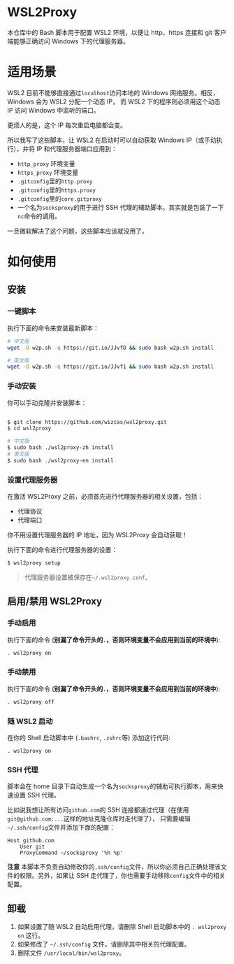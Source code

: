 # WSL2Proxy

本仓库中的 Bash 脚本用于配置 WSL2 环境，以便让 http、https 连接和 git 客户端能够正确访问 Windows 下的代理服务器。

# 适用场景

WSL2 目前不能够直接通过`localhost`访问本地的 Windows 网络服务。相反，Windows 会为 WSL2 分配一个动态 IP，
而 WSL2 下的程序则必须用这个动态 IP 访问 Windows 中监听的端口。

更烦人的是，这个 IP 每次重启电脑都会变。

所以我写了这些脚本，让 WSL2 在启动时可以自动获取 Windows IP（或手动执行），并将 IP 和代理服务器端口应用到：

-   `http_proxy` 环境变量
-   `https_proxy` 环境变量
-   `.gitconfig`里的`http.proxy`
-   `.gitconfig`里的`https.proxy`
-   `.gitconfig`里的`core.gitproxy`
-   一个名为`socksproxy`的用于进行 SSH 代理的辅助脚本。其实就是包装了一下`nc`命令的调用。

一旦微软解决了这个问题，这些脚本应该就没用了。

# 如何使用

## 安装

### 一键脚本

执行下面的命令来安装最新脚本：

```bash
# 中文版
wget -O w2p.sh -q https://git.io/JJvfD && sudo bash w2p.sh install

# 英文版
wget -O w2p.sh -q https://git.io/JJvf1 && sudo bash w2p.sh install
```

### 手动安装

你可以手动克隆并安装脚本：

```bash

$ git clone https://github.com/wizcas/wsl2proxy.git
$ cd wsl2proxy

# 中文版
$ sudo bash ./wsl2proxy-zh install
# 英文版
$ sudo bash ./wsl2proxy-en install

```

### 设置代理服务器

在激活 WSL2Proxy 之前，必须首先进行代理服务器的相关设置，包括：

-   代理协议
-   代理端口

你不用设置代理服务器的 IP 地址，因为 WSL2Proxy 会自动获取！

执行下面的命令进行代理服务器的设置：

```bash
$ wsl2proxy setup
```

> 代理服务器设置被保存在`~/.wsl2proxy.conf`。

## 启用/禁用 WSL2Proxy

### 手动启用

执行下面的命令 (**别漏了命令开头的`.`，否则环境变量不会应用到当前的环境中**):

```bash
. wsl2proxy on
```

### 手动禁用

执行下面的命令 (**别漏了命令开头的`.`，否则环境变量不会应用到当前的环境中**):

```bash
. wsl2proxy off
```

### 随 WSL2 启动

在你的 Shell 启动脚本中 (`.bashrc`, `.zshrc`等) 添加这行代码:

```
. wsl2proxy on
```

### SSH 代理

脚本会在 home 目录下自动生成一个名为`socksproxy`的辅助可执行脚本，用来快速设置 SSH 代理。

比如说我想让所有访问`github.com`的 SSH 连接都通过代理（在使用`git@github.com:...`这样的地址克隆仓库时走代理了），
只需要编辑`~/.ssh/config`文件并添加下面的配置：

```
Host github.com
    User git
    ProxyCommand ~/socksproxy '%h %p'
```

**注意** 本脚本不负责自动修改你的`.ssh/config`文件，所以你必须自己正确处理该文件的权限。另外，如果让 SSH
走代理了，你也需要手动移除`config`文件中的相关配置。

## 卸载

1. 如果设置了随 WSL2 自动启用代理，请删除 Shell 启动脚本中的 `. wsl2proxy on` 这行。
2. 如果修改了 `~/.ssh/config` 文件，请删除其中相关的代理配置。
3. 删除文件 `/usr/local/bin/wsl2proxy`。
